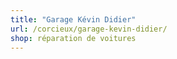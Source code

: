 ```yaml
---
title: "Garage Kévin Didier"
url: /corcieux/garage-kevin-didier/
shop: réparation de voitures
---
```


